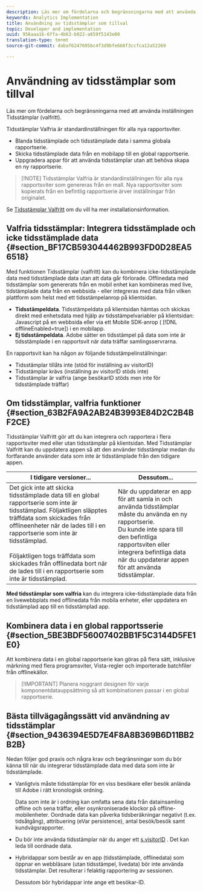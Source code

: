 ```yaml
---
description: Läs mer om fördelarna och begränsningarna med att använda inställningen Tidsstämplar (valfritt).
keywords: Analytics Implementation
title: Användning av tidsstämplar som tillval
topic: Developer and implementation
uuid: 956aaa16-6ffa-4b63-b022-a659f5143e00
translation-type: tm+mt
source-git-commit: dabaf6247695bc4f3d9bfe668f3ccfca12a52269

---
```



# Användning av tidsstämplar som tillval

Läs mer om fördelarna och begränsningarna med att använda inställningen Tidsstämplar (valfritt).

Tidsstämplar Valfria är standardinställningen för alla nya rapportsviter.

* Blanda tidsstämplade och tidsstämplade data i samma globala rapportserie.
* Skicka tidsstämplade data från en mobilapp till en global rapportserie.
* Uppgradera appar för att använda tidsstämplar utan att behöva skapa en ny rapportserie.

>[!NOTE] Tidsstämplar Valfria är standardinställningen för alla nya rapportsviter som genereras från en mall. Nya rapportsviter som kopierats från en befintlig rapportserie ärver inställningar från originalet.

Se [Tidsstämplar Valfritt](https://marketing.adobe.com/resources/help/en_US/reference/timestamp-optional.html) om du vill ha mer installationsinformation.

## Valfria tidsstämplar: Integrera tidsstämplade och icke tidsstämplade data {#section_BF17CB593044462B993FD0D28EA56518}

Med funktionen Tidsstämplar (valfritt) kan du kombinera icke-tidsstämplade data med tidsstämplade data utan att data går förlorade. Offlinedata med tidsstämplar som genererats från en mobil enhet kan kombineras med live, tidstämplade data från en webbsida - eller integreras med data från vilken plattform som helst med ett tidsstämpelanrop på klientsidan.

* **Tidsstämpeldata**. Tidsstämpeldata på klientsidan hämtas och skickas direkt med enhetsdata med hjälp av tidsstämpelvariabler på klientsidan: Javascript på en webbsida eller via ett Mobile SDK-anrop ( [!DNL offlineEnabled=true]) i en mobilapp.
* **Ej tidsstämpeldata**. Adobe sätter en tidsstämpel på data som inte är tidsstämplade i en rapportsvit när data träffar samlingsservrarna.


En rapportsvit kan ha någon av följande tidsstämpelinställningar:

* Tidsstämplar tillåts inte (stöd för inställning av visitorID)
* Tidsstämplar krävs (inställning av visitorID stöds inte)
* Tidsstämplar är valfria (ange besökarID stöds men inte för tidsstämplade träffar)

## Om tidsstämplar, valfria funktioner {#section_63B2FA9A2AB24B3993E84D2C2B4BF2CE}

Tidsstämplar Valfritt gör att du kan integrera och rapportera i flera rapportsviter med eller utan tidsstämplar på klientsidan. Med Tidsstämplar Valfritt kan du uppdatera appen så att den använder tidsstämplar medan du fortfarande använder data som inte är tidsstämplade från den tidigare appen.

| I tidigare versioner... | Dessutom... |
|--- |--- |
| Det gick inte att skicka tidsstämplade data till en global rapportserie som inte är tidsstämplad. Följaktligen släpptes träffdata som skickades från offlineenheter när de lades till i en rapportserie som inte är tidsstämplad. <br/><br/>Följaktligen togs träffdata som skickades från offlinedata bort när de lades till i en rapportserie som inte är tidsstämplad. | När du uppdaterar en app för att samla in och använda tidsstämplar måste du använda en ny rapportserie. <br/>Du kunde inte spara till den befintliga rapportsviten eller integrera befintliga data när du uppdaterar appen för att använda tidsstämplar. |

**Med tidsstämplar som valfria** kan du integrera icke-tidsstämplade data från en livewebbplats med offlinedata från mobila enheter, eller uppdatera en tidsstämplad app till en tidsstämplad app.

## Kombinera data i en global rapportsserie {#section_5BE3BDF56007402BB1F5C3144D5FE1E0}

Att kombinera data i en global rapportserie kan göras på flera sätt, inklusive märkning med flera programsviter, Vista-regler och importerade batchfiler från offlinekällor.

>[!IMPORTANT] Planera noggrant designen för varje komponentdatauppsättning så att kombinationen passar i en global rapportserie.

## Bästa tillvägagångssätt vid användning av tidsstämplar {#section_9436394E5D7E4F8A8B369B6D11BB2B2B}

Nedan följer god praxis och några krav och begränsningar som du bör känna till när du integrerar tidsstämplade data med data som inte är tidsstämplade.

* Vanligtvis måste tidsstämplar för en viss besökare eller besök anlända till Adobe i rätt kronologisk ordning.

   Data som inte är i ordning kan omfatta sena data från datainsamling offline och sena träffar, eller osynkroniserade klockor på offline-mobilenheter. Oordnade data kan påverka tidsberäkningar negativt (t.ex. tidsåtgång), attribuering (eVar persistence), antal besök/besök samt kundvägsrapporter.

* Du bör inte använda tidsstämplar när du anger ett [s.visitorID](https://marketing.adobe.com/resources/help/en_US/sc/implement/visid_custom.html) . Det kan leda till oordnade data.

* Hybridappar som består av en app (tidsstämplade, offlinedata) som öppnar en webbläsare (utan tidsstämpel, livedata) bör inte använda tidsstämplar. Det resulterar i felaktig rapportering av sessionen.

   Dessutom bör hybridappar inte ange ett besökar-ID.
